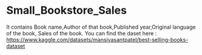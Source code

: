 # Small_Bookstore_Sales
It contains Book name,Author of that book,Published year,Original language of the book,
Sales of the book.
You can find the daset here : https://www.kaggle.com/datasets/mansivasantpatel/best-selling-books-dataset
